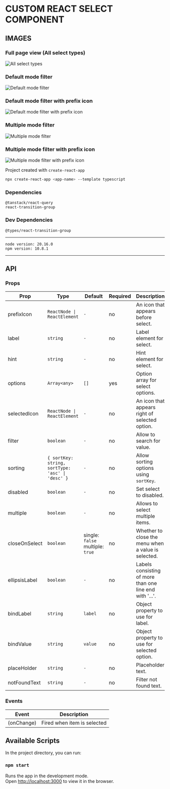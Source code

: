 # CUSTOM REACT SELECT COMPONENT

## IMAGES

### Full page view (All select types)
![All select types](./repostory/fullpage.png "All select types")

### Default mode filter
![Default mode filter](./repostory/default-filter.png "Default mode filter")

### Default mode filter with prefix icon
![Default mode filter with prefix icon](./repostory/default-has-prefix-filter.png "Default mode filter with prefix icon")

### Multiple mode filter
![Multiple mode filter](./repostory/muliple-filter.png "Multiple mode filter")

### Multiple mode filter with prefix icon
![Multiple mode filter with prefix icon](./repostory/multiple-has-prefix-filter.png "Multiple mode filter with prefix icon")


Project created with `create-react-app`

```bash
npx create-react-app <app-name> --template typescript
```

### Dependencies
```
@tanstack/react-query
react-transition-group
```

### Dev Dependencies
```
@types/react-transition-group
```
----------

```
node version: 20.16.0 
npm version: 10.8.1
```

----------

## API
### Props
| Prop  | Type | Default | Required | Description |
| ------------- | ------------- | ------------- | ------------- | ------------- |
| prefixIcon | `ReactNode \| ReactElement`  | `-` | no | An icon that appears before select. |
| label | `string`  | `-` | no | Label element for select. |
| hint | `string`  | `-` | no | Hint element for select. |
| options | `Array<any>`  | `[]` | yes | Option array for select options. |
| selectedIcon | `ReactNode \| ReactElement`  | `-` | no | An icon that appears right of selected option. |
| filter | `boolean`  | `-` | no | Allow to search for value. |
| sorting | `{ sortKey: string, sortType: 'asc' \| 'desc' }`  | `-` | no | Allow sorting options using `sortKey`. |
| disabled | `boolean`  | `-` | no | Set select to disabled. |
| multiple | `boolean`  | `-` | no | Allows to select multiple items. |
| closeOnSelect | `boolean`  | single: `false` multiple: `true` | no | Whether to close the menu when a value is selected. |
| ellipsisLabel | `boolean`  | `-` | no | Labels consisting of more than one line end with '...'. |
| bindLabel | `string`  | `label` | no | Object property to use for label. |
| bindValue | `string`  | `value` | no | Object property to use for selected option. |
| placeHolder | `string`  | `-` | no | Placeholder text. |
| notFoundText | `string`  | `-` | no | Filter not found text. |


### Events

| Event  | Description |
| ------------- | ------------- |
| (onChange)  | Fired when item is selected |



## Available Scripts
In the project directory, you can run:

### `npm start`

Runs the app in the development mode.\
Open [http://localhost:3000](http://localhost:3000) to view it in the browser.